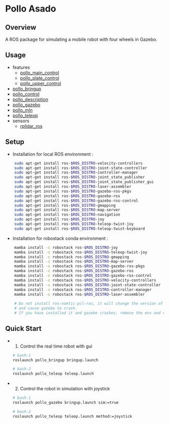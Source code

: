 # Pollo Asado
## Overview
A ROS package for simulating a mobile robot with four wheels in Gazebo.

## Usage
- features
    - [pollo_main_control](./features/pollo_main_control/README.md)
    - [pollo_plate_control](./features/pollo_plate_control/README.md)
    - [pollo_upper_control](./features/pollo_upper_control/README.md)
- [pollo_bringup](pollo_bringup/README.md)
- [pollo_control](pollo_control/README.md)
- [pollo_description](pollo_description/README.md)
- [pollo_gazebo](pollo_gazebo/README.md)
- [pollo_mln](pollo_mln/README.md)
- [pollo_teleop](pollo_teleop/README.md)
- sensors
    - [rplidar_ros](./sensors/rplidar_ros/README.md) 

## Setup   
- Installation for local ROS environment :  
```bash
    sudo apt-get install ros-$ROS_DISTRO-velocity-controllers 
    sudo apt-get install ros-$ROS_DISTRO-joint-state-controller 
    sudo apt-get install ros-$ROS_DISTRO-controller-manager 
    sudo apt-get install ros-$ROS_DISTRO-joint_state_publisher
    sudo apt-get install ros-$ROS_DISTRO-joint_state_publisher_gui
    sudo apt-get install ros-$ROS_DISTRO-laser-assembler 
    sudo apt-get install ros-$ROS_DISTRO-gazebo-ros-pkgs 
    sudo apt-get install ros-$ROS_DISTRO-gazebo-ros 
    sudo apt-get install ros-$ROS_DISTRO-gazebo-ros-control 
    sudo apt-get install ros-$ROS_DISTRO-gmapping 
    sudo apt-get install ros-$ROS_DISTRO-map-server 
    sudo apt-get install ros-$ROS_DISTRO-navigation 
    sudo apt-get install ros-$ROS_DISTRO-joy 
    sudo apt-get install ros-$ROS_DISTRO-teleop-twist-joy 
    sudo apt-get install ros-$ROS_DISTRO-teleop-twist-keyboard 
```   

- Installation for robostack conda environment :  
```bash
    mamba install -c robostack ros-$ROS_DISTRO-joy 
    mamba install -c robostack ros-$ROS_DISTRO-teleop-twist-joy
    mamba install -c robostack ros-$ROS_DISTRO-gmapping 
    mamba install -c robostack ros-$ROS_DISTRO-map-server 
    mamba install -c robostack ros-$ROS_DISTRO-gazebo-ros-pkgs 
    mamba install -c robostack ros-$ROS_DISTRO-gazebo-ros 
    mamba install -c robostack ros-$ROS_DISTRO-gazebo-ros-control 
    mamba install -c robostack ros-$ROS_DISTRO-velocity-controllers 
    mamba install -c robostack ros-$ROS_DISTRO-joint-state-controller 
    mamba install -c robostack ros-$ROS_DISTRO-controller-manager 
    mamba install -c robostack ros-$ROS_DISTRO-laser-assembler  
    
    # Do not install ros-noetic-pcl-ros, it will change the version of some pkgs,     
    # and cause gazebo to crash.    
    # If you have installed it and gazebo crashes, remove the env and create a new one.   
```   

## Quick Start
- 1. Control the real time robot with gui
    ```bash
    # bash-1
    roslaunch pollo_bringup bringup.launch

    # bash-2
    roslaunch pollo_teleop teleop.launch
    ```
- 2. Control the robot in simulation with joystick
    ```bash
    # bash-1
    roslaunch pollo_gazebo bringup.launch sim:=true

    # bash-2
    roslaunch pollo_teleop teleop.launch method:=joystick
    ```